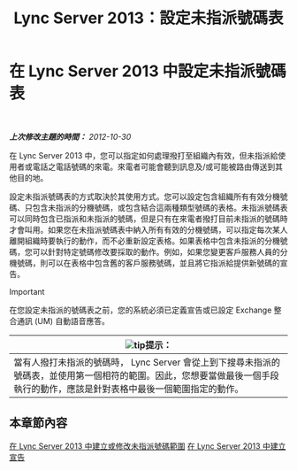 ﻿---
title: Lync Server 2013：設定未指派號碼表
TOCTitle: 設定未指派號碼表
ms:assetid: eaa01986-e92f-4328-acf6-4e46c4306a04
ms:mtpsurl: https://technet.microsoft.com/zh-tw/library/Gg399053(v=OCS.15)
ms:contentKeyID: 49292696
ms.date: 08/24/2015
mtps_version: v=OCS.15
ms.translationtype: HT
---

# 在 Lync Server 2013 中設定未指派號碼表

 

_**上次修改主題的時間：** 2012-10-30_

在 Lync Server 2013 中，您可以指定如何處理撥打至組織內有效，但未指派給使用者或電話之電話號碼的來電。來電者可能會聽到訊息及/或可能被路由傳送到其他目的地。

設定未指派號碼表的方式取決於其使用方式。您可以設定包含組織所有有效分機號碼、只包含未指派的分機號碼，或包含結合這兩種類型號碼的表格。未指派號碼表可以同時包含已指派和未指派的號碼，但是只有在來電者撥打目前未指派的號碼時才會叫用。如果您在未指派號碼表中納入所有有效的分機號碼，可以指定每次某人離開組織時要執行的動作，而不必重新設定表格。如果表格中包含未指派的分機號碼，您可以針對特定號碼修改要採取的動作。例如，如果您變更客戶服務人員的分機號碼，則可以在表格中包含舊的客戶服務號碼，並且將它指派給提供新號碼的宣告。

> [!IMPORTANT]  
> 在您設定未指派的號碼表之前，您的系統必須已定義宣告或已設定 Exchange 整合通訊 (UM) 自動語音應答。



<table>
<thead>
<tr class="header">
<th><img src="images/JJ205025.tip(OCS.15).gif" title="tip" alt="tip" />提示：</th>
</tr>
</thead>
<tbody>
<tr class="odd">
<td>當有人撥打未指派的號碼時， Lync Server 會從上到下搜尋未指派的號碼表，並使用第一個相符的範圍。因此，您想要當做最後一個手段執行的動作，應該是針對表格中最後一個範圍指定的動作。</td>
</tr>
</tbody>
</table>


## 本章節內容

[在 Lync Server 2013 中建立或修改未指派號碼範圍](lync-server-2013-create-or-modify-an-unassigned-number-range.md) [在 Lync Server 2013 中建立宣告](lync-server-2013-create-an-announcement.md)

